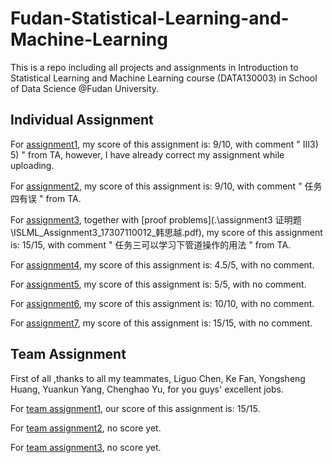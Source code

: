# Fudan-Statistical-Learning-and-Machine-Learning
 This is a repo including all projects and assignments in Introduction to Statistical Learning and Machine Learning course (DATA130003) in School of Data Science @Fudan University.

## Individual Assignment

For [assignment1](.\assignment1\ISLML_17307110012_韩思越.pdf), my score of this assignment is: 9/10, with comment " III3) 5) " from TA, however, I have already correct my assignment while uploading.

For [assignment2](.\assignment2\report.html), my score of this assignment is: 9/10, with comment " 任务四有误 " from TA.

For [assignment3](.\assignment3\report.html), together with [proof problems](.\assignment3 证明题\ISLML_Assignment3_17307110012_韩思越.pdf), my score of this assignment is: 15/15, with comment " 任务三可以学习下管道操作的用法 " from TA.

For [assignment4](.\assignment4\ISLML_Assignment4_17307110012_韩思越.pdf), my score of this assignment is: 4.5/5, with no comment.

For [assignment5](.\assignment5\ISLML_Assignment5_17307110012_韩思越.pdf), my score of this assignment is: 5/5, with no comment.

For [assignment6](.\assignment6\report.html), my score of this assignment is: 10/10, with no comment.

For [assignment7](.\assignment7\report.html), my score of this assignment is: 15/15, with no comment.

## Team Assignment

First of all ,thanks to all my teammates, Liguo Chen, Ke Fan, Yongsheng Huang, Yuankun Yang, Chenghao Yu, for you guys' excellent jobs.

For [team assignment1](.\team_assign1), our score of this assignment is: 15/15.

For [team assignment2](.\team_assign2), no score yet.

For [team assignment3](.\team_assign3), no score yet.